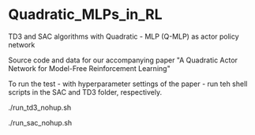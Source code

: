 # Quadratic_MLPs_in_RL
TD3 and SAC algorithms with Quadratic - MLP (Q-MLP) as  actor policy network 

Source code and data for our accompanying paper "A  Quadratic  Actor  Network  for  Model-Free  Reinforcement  Learning"

To run the test - with hyperparameter settings of the paper - run teh shell scripts in the SAC and TD3 folder, respectively.

./run_td3_nohup.sh

./run_sac_nohup.sh


